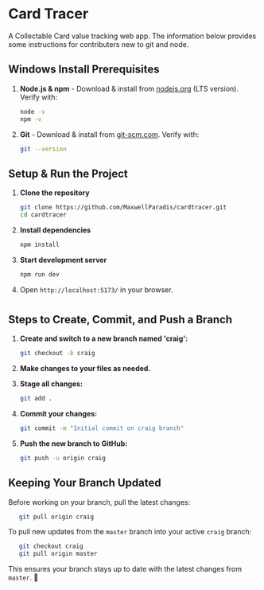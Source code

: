 # Card Tracer
A Collectable Card value tracking web app.  The information below provides some instructions for contributers new to git and node.


## Windows Install Prerequisites

1. **Node.js & npm** - Download & install from [nodejs.org](https://nodejs.org/) (LTS version). Verify with:
   ```sh
   node -v
   npm -v
   ```
2. **Git** - Download & install from [git-scm.com](https://git-scm.com/downloads). Verify with:
   ```sh
   git --version
   ```

## Setup & Run the Project

1. **Clone the repository**
   ```sh
   git clone https://github.com/MaxwellParadis/cardtracer.git
   cd cardtracer
   ```
2. **Install dependencies**
   ```sh
   npm install
   ```
3. **Start development server**
   ```sh
   npm run dev
   ```
4. Open `http://localhost:5173/` in your browser.


#

## Steps to Create, Commit, and Push a Branch

1. **Create and switch to a new branch named 'craig':**

   ```sh
   git checkout -b craig
   ```

2. **Make changes to your files as needed.**

3. **Stage all changes:**

   ```sh
   git add .
   ```

4. **Commit your changes:**

   ```sh
   git commit -m "Initial commit on craig branch"
   ```

5. **Push the new branch to GitHub:**

   ```sh
   git push -u origin craig
   ```

## Keeping Your Branch Updated

Before working on your branch, pull the latest changes:

```sh
   git pull origin craig
```

To pull new updates from the `master` branch into your active `craig` branch:

```sh
   git checkout craig
   git pull origin master
```

This ensures your branch stays up to date with the latest changes from `master`. 🚀





